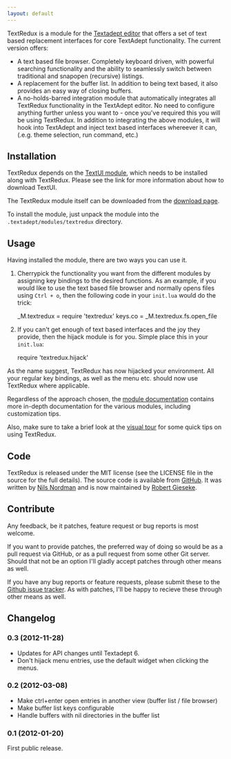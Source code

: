 ```yaml
---
layout: default
---
```


TextRedux is a module for the [Textadept editor](http://foicica.com/textadept/)
that offers a set of text based replacement interfaces for core TextAdept
functionality. The current version offers:

* A text based file browser. Completely keyboard driven, with powerful searching
  functionality and the ability to seamlessly switch between traditional and
  snapopen (recursive) listings.
* A replacement for the buffer list. In addition to being text based, it also
  provides an easy way of closing buffers.
* A no-holds-barred integration module that automatically integrates all TextRedux
  functionality in the TextAdept editor. No need to configure anything further
  unless you want to - once you've required this you will be using TextRedux.
  In addition to integrating the above modules, it will hook into TextAdept and
  inject text based interfaces whereever it can, (.e.g. theme selection,
  run command, etc.)

## Installation

TextRedux depends on the [TextUI module](https://github.com/rgieseke/textui), which
needs to be installed along with TextRedux. Please see the link for more information
about how to download TextUI.

The TextRedux module itself can be downloaded from the [download page](https://github.com/rgieseke/textredux/tags).

To install the module, just unpack the module into the `.textadept/modules/textredux`
directory.

## Usage

Having installed the module, there are two ways you can use it.

1) Cherrypick the functionality you want from the different modules by assigning
key bindings to the desired functions. As an example, if you would like to use
the text based file browser and normally opens files using `Ctrl + o`, then the
following code in your `init.lua` would do the trick:

    _M.textredux = require 'textredux'
    keys.co = _M.textredux.fs.open_file

2) If you can't get enough of text based interfaces and the joy they provide,
then the hijack module is for you. Simple place this in your `init.lua`:

    require 'textredux.hijack'

As the name suggest, TextRedux has now hijacked your environment. All your regular
key bindings, as well as the menu etc. should now use TextRedux where applicable.

Regardless of the approach chosen, the
[module documentation](http://nordman.org/textredux/docs/) contains more
in-depth documentation for the various modules, including customization tips.

Also, make sure to take a brief look at the [visual tour](tour.html) for some
quick tips on using TextRedux.

## Code

TextRedux is released under the MIT license (see the LICENSE file in the source
for the full details). The source code is available from [GitHub](https://github.com/rgieseke/textredux). It was written by [Nils Nordman](https://github.com/nilnor) and is now maintained by [Robert Gieseke](https://github.com/rgieseke).

## Contribute

Any feedback, be it patches, feature request or bug reports is most welcome.

If you want to provide patches, the preferred way of doing so would be as a pull
request via GitHub, or as a pull request from some other Git server. Should that
not be an option I'll gladly accept patches through other means as well.

If you have any bug reports or feature requests, please submit these to the
[Github issue tracker](https://github.com/rgieseke/textredux/issues). As with
patches, I'll be happy to recieve these through other means as well.

## Changelog

### 0.3 (2012-11-28)

- Updates for API changes until Textadept 6.
- Don't hijack menu entries, use the default widget when clicking the menus.

### 0.2 (2012-03-08)

- Make ctrl+enter open entries in another view (buffer list / file browser)
- Make buffer list keys configurable
- Handle buffers with nil directories in the buffer list

### 0.1 (2012-01-20)

First public release.
